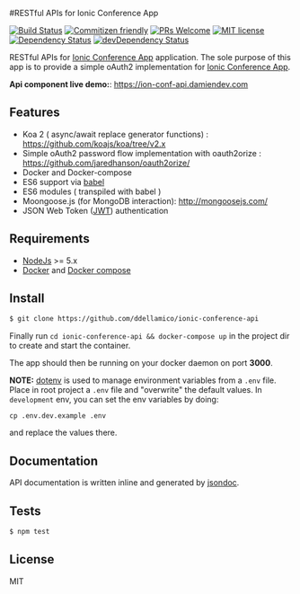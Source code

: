 #RESTful APIs for Ionic Conference App

[![Build Status](https://travis-ci.org/ddellamico/ionic-conference-api.svg?branch=master)](https://travis-ci.org/ddellamico/ionic-conference-api) [![Commitizen friendly](https://img.shields.io/badge/commitizen-friendly-brightgreen.svg?style=flat-square)](http://commitizen.github.io/cz-cli/) [![PRs Welcome](https://img.shields.io/badge/PRs-welcome-brightgreen.svg?style=flat-square)](http://makeapullrequest.com)
[![MIT license](http://img.shields.io/badge/license-MIT-brightgreen.svg)](http://opensource.org/licenses/MIT) [![Dependency Status](https://david-dm.org/ddellamico/ionic-conference-api.svg)](https://david-dm.org/ddellamico/ionic-conference-api) [![devDependency Status](https://david-dm.org/ddellamico/ionic-conference-api/dev-status.svg)](https://david-dm.org/ddellamico/ionic-conference-api#info=devDependencies)

RESTful APIs for [Ionic Conference App](https://github.com/ddellamico/ionic-conference-app) application.
The sole purpose of this app is to provide a simple oAuth2 implementation for [Ionic Conference App](https://github.com/ddellamico/ionic-conference-app).

**Api component live demo:**: https://ion-conf-api.damiendev.com

## Features
  * Koa 2 ( async/await replace generator functions) : <https://github.com/koajs/koa/tree/v2.x>
  * Simple oAuth2 password flow implementation with oauth2orize : <https://github.com/jaredhanson/oauth2orize/>
  * Docker and Docker-compose
  * ES6 support via [babel](https://babeljs.io)
  * ES6 modules ( transpiled with babel )
  * Moongoose.js (for MongoDB interaction): <http://mongoosejs.com/>
  * JSON Web Token ([JWT](http://jwt.io)) authentication

## Requirements

* [NodeJs](http://nodejs.org) >= 5.x
* [Docker](https://www.docker.com/products/docker) and [Docker compose](https://docs.docker.com/compose)

## Install

  ```bash
  $ git clone https://github.com/ddellamico/ionic-conference-api
  ```

  Finally run `cd ionic-conference-api && docker-compose up` in the project dir to create and start the container.

  The app should then be running on your docker daemon on port **3000**.

  **NOTE:** [dotenv](https://github.com/motdotla/dotenv) is used to manage environment variables from a `.env` file.
  Place in root project a `.env` file and "overwrite" the default values.
  In `development` env, you can set the env variables by doing:

  ```
  cp .env.dev.example .env
  ```

  and replace the values there.

## Documentation

API documentation is written inline and generated by [jsondoc](http://apidocjs.com/).

## Tests

```sh
$ npm test
```

## License

MIT
